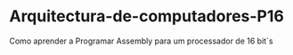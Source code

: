 # Arquitectura-de-computadores-P16
Como aprender a Programar Assembly para um processador de 16 bit´s
